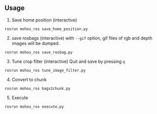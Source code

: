 ## Usage

1. Save home position (interactive)
```
rosrun mohou_ros save_home_position.py 
```

2. save rosbags (interactive)
with `--gif` option, gif files of rgb and depth images will be dumped.
```
rosrun mohou_ros save_rosbag.py
```

3. Tune crop filter (interactive)
Quit and save by pressing `q`
```
rosrun mohou_ros tune_image_filter.py 
```

4. Convert to chunk
```
rosrun mohou_ros bags2chunk.py
```

5. Execute 
```
rosrun mohou_ros execute.py
```
